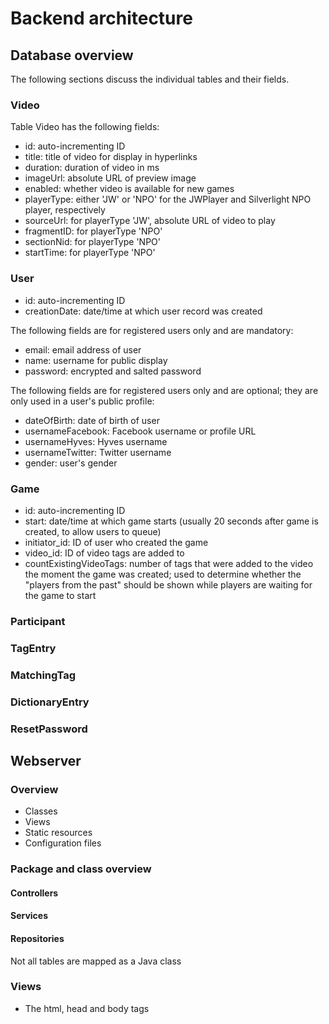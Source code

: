 # Backend architecture

## Database overview

The following sections discuss the individual tables and their fields.

### Video

Table Video has the following fields:

* id: auto-incrementing ID
* title: title of video for display in hyperlinks
* duration: duration of video in ms
* imageUrl: absolute URL of preview image
* enabled: whether video is available for new games
* playerType: either 'JW' or 'NPO' for the JWPlayer and Silverlight NPO player, respectively
* sourceUrl: for playerType 'JW', absolute URL of video to play
* fragmentID: for playerType 'NPO'
* sectionNid: for playerType 'NPO'
* startTime: for playerType 'NPO'

### User

* id: auto-incrementing ID
* creationDate: date/time at which user record was created

The following fields are for registered users only and are mandatory:

* email: email address of user
* name: username for public display
* password: encrypted and salted password

The following fields are for registered users only and are optional; they are only used in a user's public profile:

* dateOfBirth: date of birth of user
* usernameFacebook: Facebook username or profile URL
* usernameHyves: Hyves username
* usernameTwitter: Twitter username
* gender: user's gender

### Game

* id: auto-incrementing ID
* start: date/time at which game starts (usually 20 seconds after game is created, to allow users to queue)
* initiator_id: ID of user who created the game
* video_id: ID of video tags are added to
* countExistingVideoTags: number of tags that were added to the video the moment the game was created; used to determine whether the "players from the past" should be shown while players are waiting for the game to start

### Participant

### TagEntry

### MatchingTag

### DictionaryEntry

### ResetPassword

## Webserver

### Overview

* Classes
* Views
* Static resources
* Configuration files

### Package and class overview

#### Controllers

#### Services

#### Repositories

Not all tables are mapped as a Java class

### Views

* The html, head and body tags
